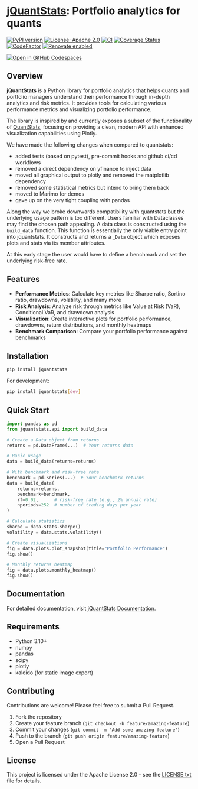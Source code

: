 # [jQuantStats](https://tschm.github.io/jquantstats/book): Portfolio analytics for quants

[![PyPI version](https://badge.fury.io/py/jquantstats.svg)](https://badge.fury.io/py/jquantstats)
[![License: Apache 2.0](https://img.shields.io/badge/License-Apache_2.0-blue.svg)](LICENSE.txt)
[![CI](https://github.com/tschm/jquantstats/actions/workflows/ci.yml/badge.svg)](https://github.com/tschm/jquantstats/actions/workflows/ci.yml)
[![Coverage Status](https://coveralls.io/repos/github/tschm/jquantstats/badge.svg?branch=main)](https://coveralls.io/github/tschm/jquantstats?branch=main)
[![CodeFactor](https://www.codefactor.io/repository/github/tschm/jquantstats/badge)](https://www.codefactor.io/repository/github/tschm/quantstats)
[![Renovate enabled](https://img.shields.io/badge/renovate-enabled-brightgreen.svg)](https://github.com/renovatebot/renovate)

[![Open in GitHub Codespaces](https://github.com/codespaces/badge.svg)](https://codespaces.new/tschm/jquantstats)

## Overview

**jQuantStats** is a Python library for portfolio analytics
that helps quants and portfolio managers understand
their performance through in-depth analytics and risk metrics.
It provides tools for calculating various performance metrics
and visualizing portfolio performance.

The library is inspired by and currently exposes a subset of the
functionality of [QuantStats](https://github.com/ranaroussi/quantstats),
focusing on providing a clean, modern API with enhanced
visualization capabilities using Plotly.

We have made the following changes when compared to quantstats:

- added tests (based on pytest), pre-commit hooks and
  github ci/cd workflows
- removed a direct dependency on yfinance to inject data
- moved all graphical output to plotly and removed the matplotlib dependency
- removed some statistical metrics but intend to bring them back
- moved to Marimo for demos
- gave up on the very tight coupling with pandas

Along the way we broke downwards compatibility with quantstats but the
underlying usage pattern is too different. Users familiar with
Dataclasses may find the chosen path appealing.
A data class is
constructed using the `build_data` function.
This function is essentially
the only viable entry point into jquantstats.
It constructs and returns
a `_Data` object which exposes plots and stats via its member attributes.

At this early stage the user would have to define a benchmark
and set the underlying risk-free rate.

## Features

- **Performance Metrics**: Calculate key metrics like Sharpe ratio, Sortino ratio,
  drawdowns, volatility, and many more
- **Risk Analysis**: Analyze risk through metrics like Value at Risk (VaR),
  Conditional VaR, and drawdown analysis
- **Visualization**: Create interactive plots for portfolio performance, drawdowns,
  return distributions, and monthly heatmaps
- **Benchmark Comparison**: Compare your portfolio performance against benchmarks

## Installation

```bash
pip install jquantstats
```

For development:

```bash
pip install jquantstats[dev]
```

## Quick Start

```python
import pandas as pd
from jquantstats.api import build_data

# Create a Data object from returns
returns = pd.DataFrame(...)  # Your returns data

# Basic usage
data = build_data(returns=returns)

# With benchmark and risk-free rate
benchmark = pd.Series(...)  # Your benchmark returns
data = build_data(
    returns=returns,
    benchmark=benchmark,
    rf=0.02,      # risk-free rate (e.g., 2% annual rate)
    nperiods=252  # number of trading days per year
)

# Calculate statistics
sharpe = data.stats.sharpe()
volatility = data.stats.volatility()

# Create visualizations
fig = data.plots.plot_snapshot(title="Portfolio Performance")
fig.show()

# Monthly returns heatmap
fig = data.plots.monthly_heatmap()
fig.show()
```

## Documentation

For detailed documentation,
visit [jQuantStats Documentation](https://tschm.github.io/jquantstats/book).

## Requirements

- Python 3.10+
- numpy
- pandas
- scipy
- plotly
- kaleido (for static image export)

## Contributing

Contributions are welcome! Please feel free to submit a Pull Request.

1. Fork the repository
2. Create your feature branch (`git checkout -b feature/amazing-feature`)
3. Commit your changes (`git commit -m 'Add some amazing feature'`)
4. Push to the branch (`git push origin feature/amazing-feature`)
5. Open a Pull Request

## License

This project is licensed under the
Apache License 2.0 - see the [LICENSE.txt](LICENSE.txt) file for details.
